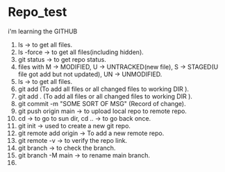 # Repo_test

i'm learning the GITHUB

1. ls -> to get all files.
2. ls -force -> to get all files(including hidden).
3. git status -> to get repo status.
4. files with M -> MODIFIED, U -> UNTRACKED(new file), S -> STAGED(U file got add but not updated), UN -> UNMODIFIED.
5. ls -> to get all files.
6. git add <FILENAME> (To add all files or all changed files to working DIR ).
7. git add . (To add all files or all changed files to working DIR ).
8. git commit -m "SOME SORT OF MSG" (Record of change).
9. git push origin main -> to upload local repo to remote repo.
10. cd -> to go to sun dir, cd .. -> to go back once.
11. git init -> used to create a new git repo.
12. git remote add origin -> To add a new remote repo.
13. git remote -v -> to verify the repo link.
14. git branch -> to check the branch.
15. git branch -M main -> to rename main branch.
16.  